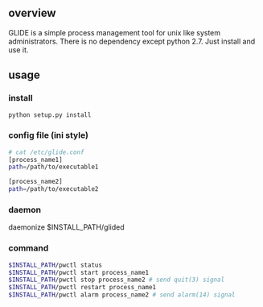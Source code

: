 ## overview

GLIDE is a simple process management tool for unix like system administrators.
There is no dependency except python 2.7. Just install and use it.

## usage

### install
```bash
python setup.py install
```

### config file (ini style)

```bash
# cat /etc/glide.conf
[process_name1]
path=/path/to/executable1

[process_name2]
path=/path/to/executable2
```

### daemon

daemonize $INSTALL_PATH/glided

### command

```bash
$INSTALL_PATH/pwctl status
$INSTALL_PATH/pwctl start process_name1
$INSTALL_PATH/pwctl stop process_name2 # send quit(3) signal
$INSTALL_PATH/pwctl restart process_name1
$INSTALL_PATH/pwctl alarm process_name2 # send alarm(14) signal
```
